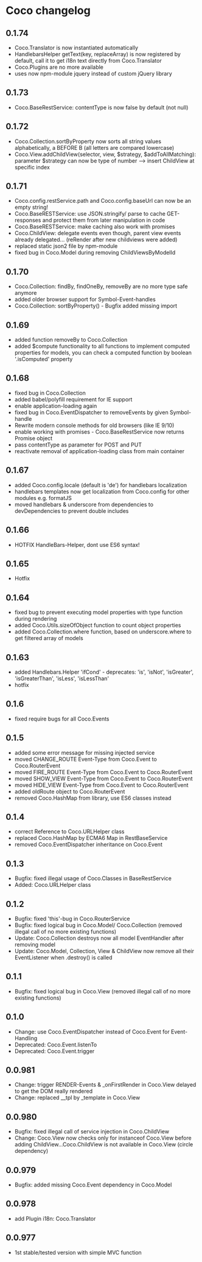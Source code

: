 # Coco changelog

## 0.1.74

- Coco.Translator is now instantiated automatically
- HandlebarsHelper getText(key, replaceArray) is now registered by default, call it to get i18n text directly from Coco.Translator
- Coco.Plugins are no more available 
- uses now npm-module jquery instead of custom jQuery library

## 0.1.73

- Coco.BaseRestService: contentType is now false by default (not null)

## 0.1.72

- Coco.Collection.sortByProperty now sorts all string values alphabetically, a BEFORE B (all letters are compared lowercase)
- Coco.View.addChildView(selector, view, $strategy, $addToAllMatching): parameter $strategy can now be type of number --> insert ChildView at specific index

## 0.1.71

- Coco.config.restService.path and Coco.config.baseUrl can now be an empty string!
- Coco.BaseRESTService: use JSON.stringify/ parse to cache GET-responses and protect them from later manipulation in code
- Coco.BaseRESTService: make caching also work with promises
- Coco.ChildView: delegate events even though, parent view events already delegated... (reRender after new childviews were added)
- replaced static json2 file by npm-module
- fixed bug in Coco.Model during removing ChildViewsByModelId

## 0.1.70

- Coco.Collection: findBy, findOneBy, removeBy are no more type safe anymore
- added older browser support for Symbol-Event-handles
- Coco.Collection: sortByProperty() - Bugfix added missing import

## 0.1.69

- added function removeBy to Coco.Collection
- added $compute functionality to all functions to implement computed properties for models, you can check a computed function by boolean '.isComputed' property

## 0.1.68

- fixed bug in Coco.Collection
- added babel/polyfill requirement for IE support
- enable application-loading again
- fixed bug in Coco.EventDispatcher to removeEvents by given Symbol-handle
- Rewrite modern console methods for old browsers (like IE 9/10)
- enable working with promises - Coco.BaseRestService now returns Promise object
- pass contentType as parameter for POST and PUT
- reactivate removal of application-loading class from main container

## 0.1.67

- added Coco.config.locale (default is 'de') for handlebars localization
- handlebars templates now get localization from Coco.config for other modules e.g. formatJS
- moved handlebars & underscore from dependencies to devDependencies to prevent double includes

## 0.1.66

- HOTFIX HandleBars-Helper, dont use ES6 syntax!

## 0.1.65

- Hotfix

## 0.1.64

- fixed bug to prevent executing model properties with type function during rendering
- added Coco.Utils.sizeOfObject function to count object properties
- added Coco.Collection.where function, based on underscore.where to get filtered array of models

## 0.1.63

- added Handlebars.Helper 'ifCond' - deprecates: 'is', 'isNot', 'isGreater', 'isGreaterThan', 'isLess', 'isLessThan'
- hotfix

## 0.1.6

- fixed require bugs for all Coco.Events

## 0.1.5

- added some error message for missing injected service
- moved CHANGE_ROUTE Event-Type from Coco.Event to Coco.RouterEvent
- moved FIRE_ROUTE Event-Type from Coco.Event to Coco.RouterEvent
- moved SHOW_VIEW Event-Type from Coco.Event to Coco.RouterEvent
- moved HIDE_VIEW Event-Type from Coco.Event to Coco.RouterEvent
- added oldRoute object to Coco.RouterEvent
- removed Coco.HashMap from library, use ES6 classes instead

## 0.1.4

- correct Reference to Coco.URLHelper class
- replaced Coco.HashMap by ECMA6 Map in RestBaseService
- removed Coco.EventDispatcher inheritance on Coco.Event

## 0.1.3

- Bugfix: fixed illegal usage of Coco.Classes in BaseRestService
- Added: Coco.URLHelper class

## 0.1.2

- Bugfix: fixed 'this'-bug in Coco.RouterService
- Bugfix: fixed logical bug in Coco.Model/ Coco.Collection (removed illegal call of no more existing functions)
- Update: Coco.Collection destroys now all model EventHandler after removing model
- Update: Coco.Model, Collection, View & ChildView now remove all their EventListener when .destroy() is called

## 0.1.1

- Bugfix: fixed logical bug in Coco.View (removed illegal call of no more existing functions)

## 0.1.0

- Change: use Coco.EventDispatcher instead of Coco.Event for Event-Handling
- Deprecated: Coco.Event.listenTo
- Deprecated: Coco.Event.trigger

## 0.0.981

- Change: trigger RENDER-Events & _onFirstRender in Coco.View delayed to get the DOM really rendered
- Change: replaced __tpl by _template in Coco.View

## 0.0.980

- Bugfix: fixed illegal call of service injection in Coco.ChildView
- Change: Coco.View now checks only for instanceof Coco.View before adding ChildView...Coco.ChildView is not available in Coco.View (circle dependency)

## 0.0.979

- Bugfix: added missing Coco.Event dependency in Coco.Model

## 0.0.978

- add Plugin i18n: Coco.Translator

## 0.0.977

- 1st stable/tested version with simple MVC function

